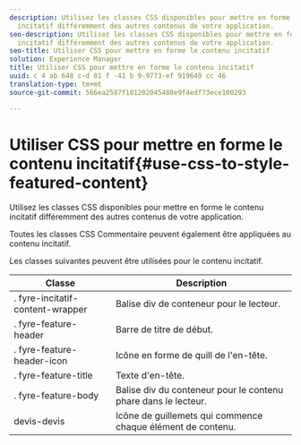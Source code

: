 ```yaml
---
description: Utilisez les classes CSS disponibles pour mettre en forme le contenu
  incitatif différemment des autres contenus de votre application.
seo-description: Utilisez les classes CSS disponibles pour mettre en forme le contenu
  incitatif différemment des autres contenus de votre application.
seo-title: Utiliser CSS pour mettre en forme le contenu incitatif
solution: Experience Manager
title: Utiliser CSS pour mettre en forme le contenu incitatif
uuid: c 4 ab 648 c-d 81 f -41 b 9-9773-ef 919649 cc 46
translation-type: tm+mt
source-git-commit: 566ea2587f101202045488e9f4edf73ece100293

---
```



# Utiliser CSS pour mettre en forme le contenu incitatif{#use-css-to-style-featured-content}

Utilisez les classes CSS disponibles pour mettre en forme le contenu incitatif différemment des autres contenus de votre application.

Toutes les classes CSS Commentaire peuvent également être appliquées au contenu incitatif.

Les classes suivantes peuvent être utilisées pour le contenu incitatif.

| Classe | Description |
|---|---|
| . fyre-incitatif-content-wrapper | Balise div de conteneur pour le lecteur. |
| . fyre-feature-header | Barre de titre de début. |
| . fyre-feature-header-icon | Icône en forme de quill de l'en-tête. |
| . fyre-feature-title | Texte d'en-tête. |
| . fyre-feature-body | Balise div du conteneur pour le contenu phare dans le lecteur. |
| devis-devis | Icône de guillemets qui commence chaque élément de contenu. |

